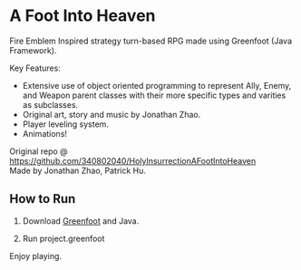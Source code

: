 # A Foot Into Heaven
Fire Emblem Inspired strategy turn-based RPG made using Greenfoot (Java Framework).

Key Features:
- Extensive use of object oriented programming to represent Ally, Enemy, and Weapon parent classes with their more specific types and varities as subclasses.
- Original art, story and music by Jonathan Zhao.
- Player leveling system.
- Animations!

Original repo @ https://github.com/340802040/HolyInsurrectionAFootIntoHeaven  
Made by Jonathan Zhao, Patrick Hu.

## How to Run
1. Download [Greenfoot](https://www.greenfoot.org/download) and Java.

2. Run project.greenfoot  

Enjoy playing.
